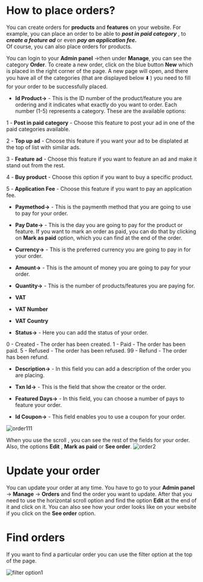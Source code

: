 # How to place orders?

You can create orders for **products** and **features** on your website.  For example, you can place an order to be able to  ***post in paid category*** , to ***create a feature ad*** or even ***pay an application fee.***  
Of course, you can also place orders for products.

You can login to your **Admin panel** ->then under **Manage**, you can see the category **Order**. To create a new order, click on the blue button **New**  which is placed in the right corner of the page. A new page will open, and there you have all of the categories (that are displayed below ⬇️ ) you need to fill for your order to be successfully placed.

 - **Id Product->**  - This is the ID number of the product/feature you are ordering and it indicates what exactly do you want to order. Each number (1-5) represents a category. These are the available options:
 
1 - **Post in paid category** - Choose this feature to post your ad in one of the paid categories available.
 
2 - **Top up ad** - Choose this feature if you want your ad to be displated at the top of list with similar ads.
 
3 - **Feature ad** - Choose this feature if you want to feature an ad and make it stand out from the rest.

4 - **Buy product** - Choose this option if you want to buy a specific product.

5 - **Application Fee** - Choose this feature if you want to pay an application fee.
   
 - **Paymethod->** - This is the paymenth method that you are going to use to pay for your order.
 - **Pay Date->** - This is the day you are going to pay for the product or feature. If you want to mark an order as paid, you can do that by clicking on **Mark as paid** option, which you can find at the end of the order.

   
 - **Currency->** - This is the preferred currency you are going to pay in for your order.
   
 - **Amount->** - This is the amount of money you are going to pay for your order.
   
 - **Quantity->** - This is the number of products/features you are paying for.
   
 - **VAT**
   
 - **VAT Number**
   
 - **VAT Country**
   
 -  **Status->**  - Here you can add the status of your order.
  
   0 - Created - The order has been created.
   1 - Paid - The order has been paid.
   5 - Refused - The order has been refused.
   99 - Refund - The order has been refund. 
   
 - **Description->** - In this field you can add a description of the order you are placing. 
   
 - **Txn Id->** - This is the field that show the creator or the order.
   
 - **Featured Days->** - In this field, you can choose a number of pays to feature your order.
   
-  **Id Coupon->** - This field enables you to use a coupon for your order.


![order111](https://raw.githubusercontent.com/yclas/guides/master/images/order111.png)


When you use the scroll , you can see the rest of the fields for your order. Also, the options  **Edit** , **Mark as paid** or **See order**.
![order2](https://raw.githubusercontent.com/yclas/guides/master/images/order2.png)


# Update your order

You can update your order at any time. You have to go to your **Admin panel** -> **Manage** -> **Orders** and find the order you want to update. After that you need to use the horizontal scroll option and find the option
 **Edit** at the end of it and click on it. You can also see how your order looks like on your website if you click on the **See order** option.

# Find orders

If you want to find a particular order you can use the filter option at the top of the page. 

![filter option1](https://raw.githubusercontent.com/yclas/guides/master/images/filter%20option1.png)
